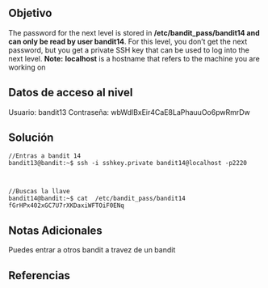 ## Objetivo
The password for the next level is stored in **/etc/bandit_pass/bandit14 and can only be read by user bandit14**. For this level, you don’t get the next password, but you get a private SSH key that can be used to log into the next level. **Note:** **localhost** is a hostname that refers to the machine you are working on
## Datos de acceso al nivel
Usuario: bandit13
Contraseña: wbWdlBxEir4CaE8LaPhauuOo6pwRmrDw

## Solución
```
//Entras a bandit 14
bandit13@bandit:~$ ssh -i sshkey.private bandit14@localhost -p2220



//Buscas la llave 
bandit14@bandit:~$ cat  /etc/bandit_pass/bandit14
fGrHPx402xGC7U7rXKDaxiWFTOiF0ENq
```
## Notas Adicionales
Puedes entrar a otros bandit a travez de un bandit
## Referencias
